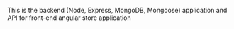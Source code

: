 This is the backend (Node, Express, MongoDB, Mongoose) application and API for front-end angular store application

